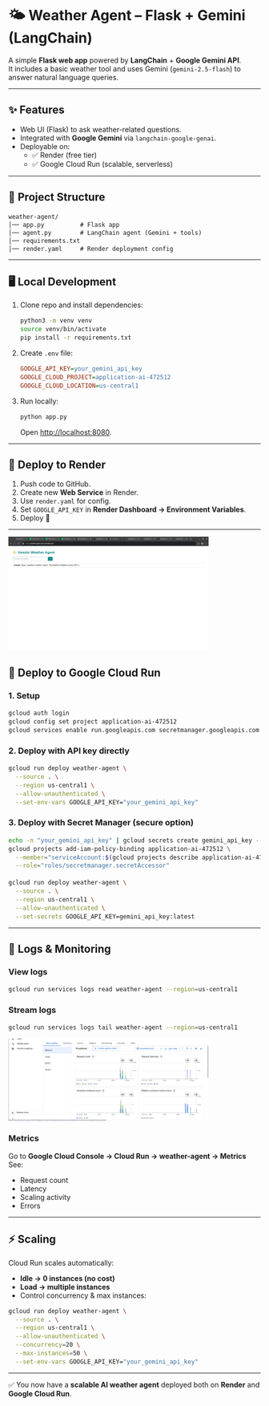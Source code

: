 # 🌤️ Weather Agent – Flask + Gemini (LangChain)

A simple **Flask web app** powered by **LangChain** + **Google Gemini API**.  
It includes a basic weather tool and uses Gemini (`gemini-2.5-flash`) to answer natural language queries.

---

## ✨ Features
- Web UI (Flask) to ask weather-related questions.  
- Integrated with **Google Gemini** via `langchain-google-genai`.  
- Deployable on:
  - ✅ Render (free tier)  
  - ✅ Google Cloud Run (scalable, serverless)

---

## 📂 Project Structure
```
weather-agent/
│── app.py          # Flask app
│── agent.py        # LangChain agent (Gemini + tools)
│── requirements.txt
│── render.yaml     # Render deployment config
```

---

## 🖥️ Local Development

1. Clone repo and install dependencies:
   ```bash
   python3 -m venv venv
   source venv/bin/activate
   pip install -r requirements.txt
   ```

2. Create `.env` file:
   ```ini
   GOOGLE_API_KEY=your_gemini_api_key
   GOOGLE_CLOUD_PROJECT=application-ai-472512
   GOOGLE_CLOUD_LOCATION=us-central1
   ```

3. Run locally:
   ```bash
   python app.py
   ```
   Open [http://localhost:8080](http://localhost:8080).

---

## 🚀 Deploy to Render

1. Push code to GitHub.  
2. Create new **Web Service** in Render.  
3. Use `render.yaml` for config.  
4. Set `GOOGLE_API_KEY` in **Render Dashboard → Environment Variables**.  
5. Deploy 🎉

---

<img src="./images/Screenshot from 2025-09-19 02-12-04.png" alt="Weather Agent" width="400"/>



## 🚀 Deploy to Google Cloud Run

### 1. Setup
```bash
gcloud auth login
gcloud config set project application-ai-472512
gcloud services enable run.googleapis.com secretmanager.googleapis.com
```

### 2. Deploy with API key directly
```bash
gcloud run deploy weather-agent \
  --source . \
  --region us-central1 \
  --allow-unauthenticated \
  --set-env-vars GOOGLE_API_KEY="your_gemini_api_key"
```

### 3. Deploy with Secret Manager (secure option)
```bash
echo -n "your_gemini_api_key" | gcloud secrets create gemini_api_key --data-file=-
gcloud projects add-iam-policy-binding application-ai-472512 \
  --member="serviceAccount:$(gcloud projects describe application-ai-472512 --format='value(projectNumber)')-compute@developer.gserviceaccount.com" \
  --role="roles/secretmanager.secretAccessor"

gcloud run deploy weather-agent \
  --source . \
  --region us-central1 \
  --allow-unauthenticated \
  --set-secrets GOOGLE_API_KEY=gemini_api_key:latest
```

---

## 📜 Logs & Monitoring

### View logs
```bash
gcloud run services logs read weather-agent --region=us-central1
```

### Stream logs
```bash
gcloud run services logs tail weather-agent --region=us-central1
```

<img src="./images/Screenshot from 2025-09-19 02-12-56.png" alt="Weather Agent" width="400"/>



### Metrics
Go to **Google Cloud Console → Cloud Run → weather-agent → Metrics**  
See:
- Request count
- Latency
- Scaling activity
- Errors

---

## ⚡ Scaling

Cloud Run scales automatically:
- **Idle → 0 instances (no cost)**  
- **Load → multiple instances**  
- Control concurrency & max instances:

```bash
gcloud run deploy weather-agent \
  --source . \
  --region us-central1 \
  --allow-unauthenticated \
  --concurrency=20 \
  --max-instances=50 \
  --set-env-vars GOOGLE_API_KEY="your_gemini_api_key"
```

---

✅ You now have a **scalable AI weather agent** deployed both on **Render** and **Google Cloud Run**.  
